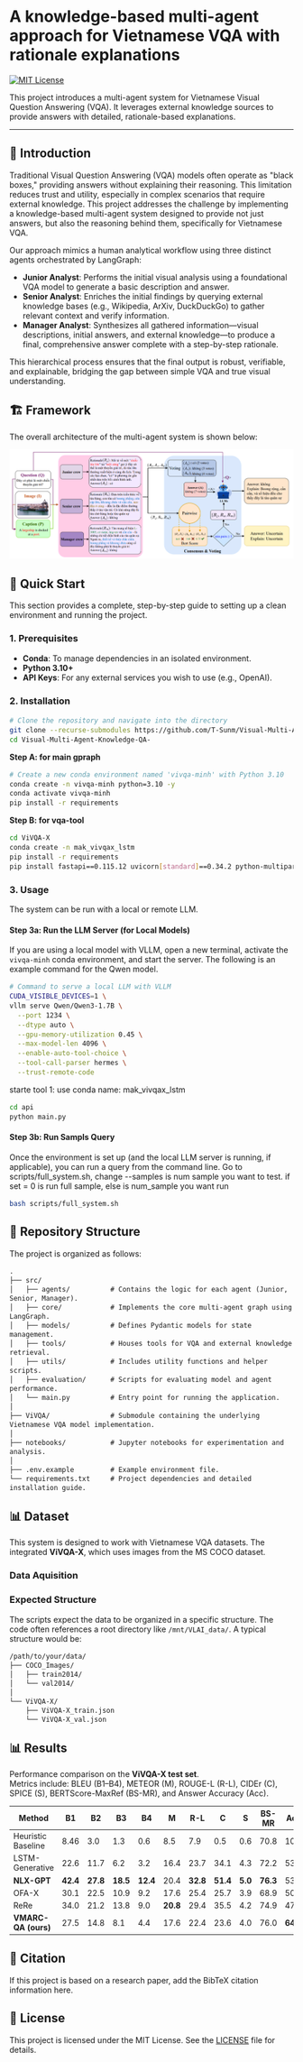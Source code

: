 # A knowledge-based multi-agent approach for Vietnamese VQA with rationale explanations

<!-- Badges: Add badges here, e.g., License, Python version, etc. -->
[![MIT License](https://img.shields.io/badge/License-MIT-green.svg)](https://choosealicense.com/licenses/mit/)

This project introduces a multi-agent system for Vietnamese Visual Question Answering (VQA). It leverages external knowledge sources to provide answers with detailed, rationale-based explanations.

---

## 📖 Introduction

Traditional Visual Question Answering (VQA) models often operate as "black boxes," providing answers without explaining their reasoning. This limitation reduces trust and utility, especially in complex scenarios that require external knowledge. This project addresses the challenge by implementing a knowledge-based multi-agent system designed to provide not just answers, but also the reasoning behind them, specifically for Vietnamese VQA.

Our approach mimics a human analytical workflow using three distinct agents orchestrated by LangGraph:
- **Junior Analyst**: Performs the initial visual analysis using a foundational VQA model to generate a basic description and answer.
- **Senior Analyst**: Enriches the initial findings by querying external knowledge bases (e.g., Wikipedia, ArXiv, DuckDuckGo) to gather relevant context and verify information.
- **Manager Analyst**: Synthesizes all gathered information—visual descriptions, initial answers, and external knowledge—to produce a final, comprehensive answer complete with a step-by-step rationale.

This hierarchical process ensures that the final output is robust, verifiable, and explainable, bridging the gap between simple VQA and true visual understanding.

## 🏗 Framework

The overall architecture of the multi-agent system is shown below:

![Framework](./assets/framework.png) 

## 🚀 Quick Start

This section provides a complete, step-by-step guide to setting up a clean environment and running the project.

### 1. Prerequisites
- **Conda**: To manage dependencies in an isolated environment.
- **Python 3.10+**
- **API Keys**: For any external services you wish to use (e.g., OpenAI).

### 2. Installation

```bash
# Clone the repository and navigate into the directory
git clone --recurse-submodules https://github.com/T-Sunm/Visual-Multi-Agent-Knowledge-QA-.git
cd Visual-Multi-Agent-Knowledge-QA-
```

**Step A: for main gpraph**
```bash
# Create a new conda environment named 'vivqa-minh' with Python 3.10
conda create -n vivqa-minh python=3.10 -y
conda activate vivqa-minh
pip install -r requirements
```
**Step B: for vqa-tool**
```bash
cd ViVQA-X
conda create -n mak_vivqax_lstm
pip install -r requirements
pip install fastapi==0.115.12 uvicorn[standard]==0.34.2 python-multipart
```
### 3. Usage

The system can be run with a local or remote LLM.

#### Step 3a: Run the LLM Server (for Local Models)
If you are using a local model with VLLM, open a new terminal, activate the `vivqa-minh` conda environment, and start the server. The following is an example command for the Qwen model.

```bash
# Command to serve a local LLM with VLLM
CUDA_VISIBLE_DEVICES=1 \
vllm serve Qwen/Qwen3-1.7B \
  --port 1234 \
  --dtype auto \
  --gpu-memory-utilization 0.45 \
  --max-model-len 4096 \
  --enable-auto-tool-choice \
  --tool-call-parser hermes \
  --trust-remote-code
```

starte tool 1: use conda name: mak_vivqax_lstm
```bash
cd api
python main.py
```

#### Step 3b: Run Sampls Query
Once the environment is set up (and the local LLM server is running, if applicable), you can run a query from the command line.
Go to scripts/full_system.sh, change --samples is num sample you want to test. if set = 0 is run full sample, else is num_sample you want run 
```bash
bash scripts/full_system.sh
```

## 📁 Repository Structure

The project is organized as follows:

```
.
├── src/
│   ├── agents/          # Contains the logic for each agent (Junior, Senior, Manager).
│   ├── core/            # Implements the core multi-agent graph using LangGraph.
│   ├── models/          # Defines Pydantic models for state management.
│   ├── tools/           # Houses tools for VQA and external knowledge retrieval.
│   ├── utils/           # Includes utility functions and helper scripts.
│   ├── evaluation/      # Scripts for evaluating model and agent performance.
│   └── main.py          # Entry point for running the application.
│
├── ViVQA/               # Submodule containing the underlying Vietnamese VQA model implementation.
│
├── notebooks/           # Jupyter notebooks for experimentation and analysis.
│
├── .env.example         # Example environment file.
└── requirements.txt     # Project dependencies and detailed installation guide.
```

## 📊 Dataset

This system is designed to work with Vietnamese VQA datasets. The integrated **ViVQA-X**, which uses images from the MS COCO dataset.

### Data Aquisition

### Expected Structure
The scripts expect the data to be organized in a specific structure. The code often references a root directory like `/mnt/VLAI_data/`. A typical structure would be:
```
/path/to/your/data/
├── COCO_Images/
│   ├── train2014/
│   └── val2014/
│
└── ViVQA-X/
    ├── ViVQA-X_train.json
    └── ViVQA-X_val.json
```

## 📊 Results

Performance comparison on the **ViVQA-X test set**.  
Metrics include: BLEU (B1–B4), METEOR (M), ROUGE-L (R-L), CIDEr (C), SPICE (S), BERTScore-MaxRef (BS-MR), and Answer Accuracy (Acc).  

| Method              | B1    | B2    | B3    | B4    | M     | R-L   | C     | S    | BS-MR | Acc   |
|---------------------|-------|-------|-------|-------|-------|-------|-------|------|-------|-------|
| Heuristic Baseline  | 8.46  | 3.0   | 1.3   | 0.6   | 8.5   | 7.9   | 0.5   | 0.6  | 70.8  | 10.1  |
| LSTM-Generative     | 22.6  | 11.7  | 6.2   | 3.2   | 16.4  | 23.7  | 34.1  | 4.3  | 72.2  | 53.8  |
| **NLX-GPT**         | **42.4** | **27.8** | **18.5** | **12.4** | 20.4  | **32.8** | **51.4** | **5.0** | **76.3** | 53.7  |
| OFA-X               | 30.1  | 22.5  | 10.9  | 9.2   | 17.6  | 25.4  | 25.7  | 3.9  | 68.9  | 50.5  |
| ReRe                | 34.0  | 21.2  | 13.8  | 9.0   | **20.8** | 29.4  | 35.5  | 4.2  | 74.9  | 47.5  |
| **VMARC-QA (ours)** | 27.5  | 14.8  | 8.1   | 4.4   | 17.6  | 22.4  | 23.6  | 4.0  | 76.0  | **64.8** |

## 📜 Citation

If this project is based on a research paper, add the BibTeX citation information here.

## 📝 License

This project is licensed under the MIT License. See the [LICENSE](LICENSE) file for details. 
